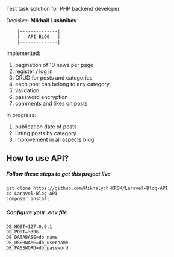 Test task solution for PHP backend developer.

Decisive: **Mikhail Lushnikov**




        |--------------|
        |   API BLOG   |
        |--------------|




Implemented:
1. pagination of 10 news per page
2. register / log in
3. CRUD for posts and categories
4. each post can belong to any category
5. validation
6. password encryption
7. comments and likes on posts

In progress:
1. publication date of posts
2. listing posts by category
3. improvement in all aspects blog


How to use API?
----

##### Follow these steps to get this project live

    git clone https://github.com/Mikhalych-KRSK/Laravel-Blog-API
    cd Laravel-Blog-API
    composer install


##### Configure your .env file

    DB_HOST=127.0.0.1
    DB_PORT=3306
    DB_DATABASE=db_name
    DB_USERNAME=db_username
    DB_PASSWORD=db_password
